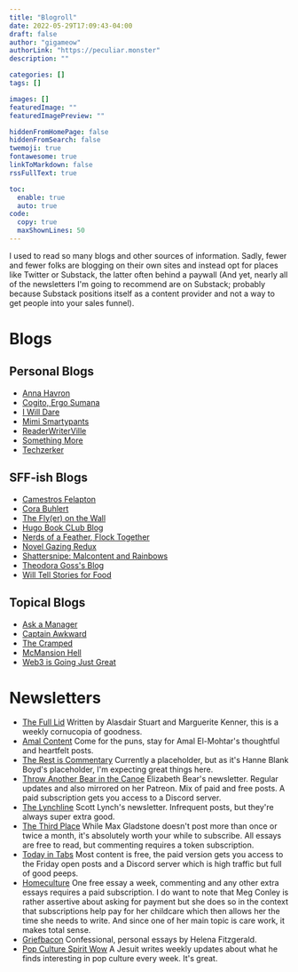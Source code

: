 ```yaml
---
title: "Blogroll"
date: 2022-05-29T17:09:43-04:00
draft: false
author: "gigameow"
authorLink: "https://peculiar.monster"
description: ""

categories: []
tags: []

images: []
featuredImage: ""
featuredImagePreview: ""

hiddenFromHomePage: false
hiddenFromSearch: false
twemoji: true
fontawesome: true
linkToMarkdown: false
rssFullText: true

toc:
  enable: true
  auto: true
code:
  copy: true
  maxShownLines: 50
---
```


I used to read so many blogs and other sources of information. Sadly, fewer and fewer folks are blogging on their own sites and instead opt for places like Twitter or Substack, the latter often behind a paywall (And yet, nearly all of the newsletters I'm going to recommend are on Substack; probably because Substack positions itself as a content provider and not a way to get people into your sales funnel).

# Blogs
## Personal Blogs
- [Anna Havron](https://www.annahavron.com)
- [Cogito, Ergo Sumana](https://harihareswara.net/)
- [I Will Dare](https://www.iwilldare.com)
- [Mimi Smartypants](https://mimismartypants.com/)
- [ReaderWriterVille](https://readerwriterville.com/)
- [Something More](https://myextensivereading.wordpress.com/)
- [Techzerker](https://techzerker.com/)

## SFF-ish Blogs
- [Camestros Felapton](https://camestrosfelapton.wordpress.com/)
- [Cora Buhlert](http://corabuhlert.com/)
- [The Fly(er) on the Wall](https://flyeronthewall.wordpress.com/)
- [Hugo Book CLub Blog](https://hugoclub.blogspot.com/)
- [Nerds of a Feather, Flock Together](http://www.nerds-feather.com/)
- [Novel Gazing Redux](https://marissalingen.com/)
- [Shattersnipe: Malcontent and Rainbows](https://fozmeadows.wordpress.com/)
- [Theodora Goss's Blog](https://theodoragoss.com/)
- [Will Tell Stories for Food](https://naomikritzer.com/)

## Topical Blogs
- [Ask a Manager](https://www.askamanager.org/)
- [Captain Awkward](https://captainawkward.com/)
- [The Cramped](http://www.thecramped.com/)
- [McMansion Hell](https://mcmansionhell.com/)
- [Web3 is Going Just Great](https://web3isgoinggreat.com/)

# Newsletters
- [The Full Lid](https://mailchi.mp/5a1f74b9a7fd/thefulllid) Written by Alasdair Stuart and Marguerite Kenner, this is a weekly cornucopia of goodness.
- [Amal Content](https://amal.substack.com/) Come for the puns, stay for Amal El-Mohtar's thoughtful and heartfelt posts.
- [The Rest is Commentary](https://hanneblankboyd.substack.com/) Currently a placeholder, but as it's Hanne Blank Boyd's placeholder, I'm expecting great things here.
- [Throw Another Bear in the Canoe](https://throwanotherbearinthecanoe.substack.com/) Elizabeth Bear's newsletter. Regular updates and also mirrored on her Patreon. Mix of paid and free posts. A paid subscription gets you access to a Discord server.
- [The Lynchline](https://scottlynch.substack.com) Scott Lynch's newsletter. Infrequent posts, but they're always super extra good.
- [The Third Place](https://maxgladstone.substack.com/) While Max Gladstone doesn't post more than once or twice a month, it's absolutely worth your while to subscribe. All essays are free to read, but commenting requires a token subscription.
- [Today in Tabs](https://www.todayintabs.com) Most content is free, the paid version gets you access to the Friday open posts and a Discord server which is high traffic but full of good peeps.
- [Homeculture](https://homeculture.substack.com/) One free essay a week, commenting and any other extra essays requires a paid subscription. I do want to note that Meg Conley is rather assertive about asking for payment but she does so in the context that subscriptions help pay for her childcare which then allows her the time she needs to write. And since one of her main topic is care work, it makes total sense.
- [Griefbacon](https://griefbacon.substack.com/) Confessional, personal essays by Helena Fitzgerald.
- [Pop Culture Spirit Wow](https://jimmcdermott.substack.com) A Jesuit writes weekly updates about what he finds interesting in pop culture every week. It's great.

